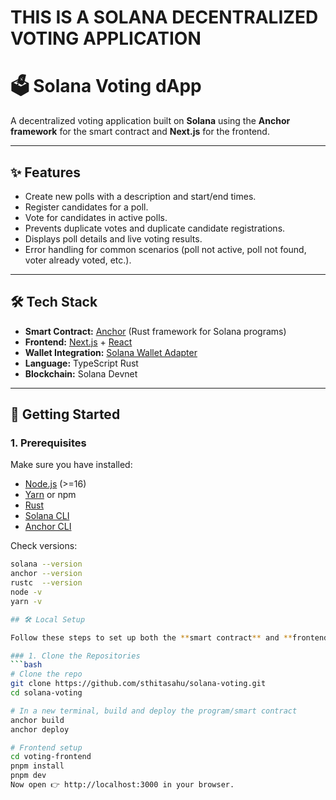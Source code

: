 # THIS IS A SOLANA DECENTRALIZED VOTING APPLICATION

# 🗳️ Solana Voting dApp

A decentralized voting application built on **Solana** using the **Anchor framework** for the smart contract and **Next.js** for the frontend.

---

## ✨ Features

- Create new polls with a description and start/end times.
- Register candidates for a poll.
- Vote for candidates in active polls.
- Prevents duplicate votes and duplicate candidate registrations.
- Displays poll details and live voting results.
- Error handling for common scenarios (poll not active, poll not found, voter already voted, etc.).

---

## 🛠️ Tech Stack

- **Smart Contract:** [Anchor](https://www.anchor-lang.com/) (Rust framework for Solana programs)  
- **Frontend:** [Next.js](https://nextjs.org/) + [React](https://react.dev/)  
- **Wallet Integration:** [Solana Wallet Adapter](https://github.com/solana-labs/wallet-adapter)  
- **Language:** TypeScript Rust 
- **Blockchain:** Solana Devnet 

---
## 🚀 Getting Started

### 1. Prerequisites

Make sure you have installed:

- [Node.js](https://nodejs.org/) (>=16)  
- [Yarn](https://yarnpkg.com/) or npm  
- [Rust](https://www.rust-lang.org/)  
- [Solana CLI](https://docs.solana.com/cli/install-solana-cli)  
- [Anchor CLI](https://www.anchor-lang.com/docs/installation)  

Check versions:

```bash
solana --version
anchor --version
rustc  --version
node -v
yarn -v

## 🛠️ Local Setup

Follow these steps to set up both the **smart contract** and **frontend** locally:  

### 1. Clone the Repositories
```bash
# Clone the repo
git clone https://github.com/sthitasahu/solana-voting.git
cd solana-voting

# In a new terminal, build and deploy the program/smart contract
anchor build
anchor deploy

# Frontend setup
cd voting-frontend
pnpm install
pnpm dev
Now open 👉 http://localhost:3000 in your browser.









